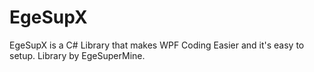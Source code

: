 # EgeSupX
EgeSupX is a C# Library that makes WPF Coding Easier and it's easy to setup. Library by EgeSuperMine.
